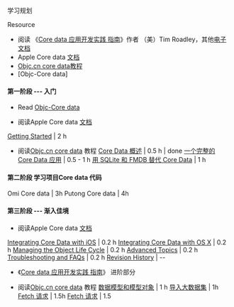 

学习规划

Resource
* 阅读 《[Core data 应用开发实践 指南](https://pan.baidu.com/s/1INi1m23gX_WDD0MedN9b7Q)》作者 （美）Tim Roadley，其他[电子文档](https://yq.aliyun.com/articles/117610?spm=5176.10695662.1996646101.searchclickresult.64cb5966ecLMjk&do=login&accounttraceid=eb3e6867-ed7f-4368-920b-dd4b6e339fef)
* Apple Core data [文档](https://developer.apple.com/library/content/documentation/Cocoa/Conceptual/CoreData/)
* [Objc.cn core data教程](https://www.objccn.io/issues/)
* [Objc-Core data]


#### 第一阶段 --- 入门
* Read [Objc-Core data](https://pan.baidu.com/s/1INi1m23gX_WDD0MedN9b7Q)

*  阅读Apple Core data [文档](https://developer.apple.com/library/content/documentation/Cocoa/Conceptual/CoreData/)

[Getting Started](https://developer.apple.com/library/content/documentation/Cocoa/Conceptual/CoreData/index.html#//apple_ref/doc/uid/TP40001075-CH2-SW1)  |  2 h

* 阅读[Objc.cn core data](https://www.objccn.io/issues/) 教程
[Core Data 概述](https://www.objccn.io/issue-4-1/) | 0.5 h | done
[一个完整的 Core Data 应用](https://www.objccn.io/issue-4-2/) | 0.5 - 1 h
[用 SQLite 和 FMDB 替代 Core Data](https://www.objccn.io/issue-4-3/) | 1 h

#### 第二阶段  学习项目Core data 代码

Omi Core data | 3h
Putong Core data | 4h

#### 第三阶段 --- 渐入佳境
* 阅读Apple Core data [文档](https://developer.apple.com/library/content/documentation/Cocoa/Conceptual/CoreData/)

[Integrating Core Data with iOS](https://developer.apple.com/library/content/documentation/Cocoa/Conceptual/CoreData/nsfetchedresultscontroller.html#//apple_ref/doc/uid/TP40001075-CH8-SW1) | 0.2 h
[Integrating Core Data with OS X](https://developer.apple.com/library/content/documentation/Cocoa/Conceptual/CoreData/CocoaBindings.html#//apple_ref/doc/uid/TP40001075-CH12-SW1) | 0.2 h
[Managing the Object Life Cycle](https://developer.apple.com/library/content/documentation/Cocoa/Conceptual/CoreData/MO_Lifecycle.html#//apple_ref/doc/uid/TP40001075-CH31-SW1) | 0.2 h
[Advanced Topics](https://developer.apple.com/library/content/documentation/Cocoa/Conceptual/CoreData/ChangeManagement.html#//apple_ref/doc/uid/TP40001075-CH22-SW1) | 0.2 h
[Troubleshooting and FAQs](https://developer.apple.com/library/content/documentation/Cocoa/Conceptual/CoreData/TroubleshootingCoreData.html#//apple_ref/doc/uid/TP40001075-CH26-SW1) | 0.2 h
[Revision History](https://developer.apple.com/library/content/documentation/Cocoa/Conceptual/CoreData/RevisionHistory.html#//apple_ref/doc/uid/TP40003204-SW1) | --


* 《[Core data 应用开发实践 指南](https://pan.baidu.com/s/1INi1m23gX_WDD0MedN9b7Q)》 进阶部分

* 阅读[Objc.cn core data](https://www.objccn.io/issues/) 教程
[数据模型和模型对象](https://www.objccn.io/issue-4-4/) | 1 h
[导入大数据集](https://www.objccn.io/issue-4-5/) | 1h
[Fetch 请求](https://www.objccn.io/issue-4-6/) | 1.5h
[Fetch 请求](https://www.objccn.io/issue-4-6/) | 1.5


